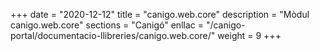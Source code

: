 +++
date        = "2020-12-12"
title       = "canigo.web.core"
description = "Mòdul canigo.web.core"
sections    = "Canigó"
enllac		= "/canigo-portal/documentacio-llibreries/canigo.web.core/"
weight		= 9
+++
